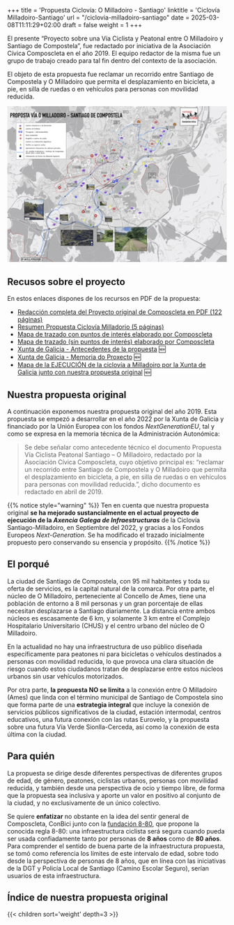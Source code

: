 +++
title = 'Propuesta Ciclovía: O Milladoiro - Santiago'
linktitle = 'Ciclovía Milladoiro-Santiago'
url = "/ciclovia-milladoiro-santiago"
date = 2025-03-08T11:11:29+02:00
draft = false
weight = 1
+++

El presente “Proyecto sobre una Vía Ciclista y Peatonal entre O Milladoiro y Santiago de Compostela”, fue redactado por iniciativa de la Asociación Cívica Composcleta en el año 2019.
El equipo redactor de la misma fue un grupo de trabajo creado para tal fin dentro del contexto de la asociación.

El objeto de esta propuesta fue reclamar un recorrido entre Santiago de Compostela y O Milladoiro que permita el desplazamiento en bicicleta, a pie, en silla de ruedas o en vehículos para personas con movilidad reducida.

![Perspectiva general de la propuesta](img/dina0-propuesta-via-milladoirov1.7.jpg)

## Recusos sobre el proyecto

<!-- {{% resources title="Recursos sobre el proyecto" style="primary" sort="asc" pattern=".*\.(pdf|txt)" /%}} -->
En estos enlaces dispones de los recursos en PDF de la propuesta:

- [Redacción completa del Proyecto original de Composcleta en PDF (122 páginas)][1]
- [Resumen Propuesta Ciclovía Milladorio (5 páginas)][7]
- [Mapa de trazado con puntos de interés elaborado por Composcleta][2]
- [Mapa de trazado (sin puntos de interés) elaborado por Composcleta][3]
- [Xunta de Galicia - Antecedentes de la propuesta][4] 🆕
- [Xunta de Galicia - Memoria do Proxecto][5] 🆕
- [Mapa de la EJECUCIÓN de la ciclovía a Milladoiro por la Xunta de Galicia junto con nuestra propuesta original][6] 🆕

## Nuestra propuesta original

A continuación exponemos nuestra propuesta original del año 2019. Esta propuesta se empezó a desarrollar en el año 2022 por la Xunta de Galicia y financiado por la Unión Europea con los fondos *NextGenerationEU*, tal y como se expresa en la memoria técnica de la Administración Autonómica:

> Se debe señalar como antecedente técnico el documento Propuesta Vía Ciclista Peatonal
Santiago – O Milladoiro, redactado por la Asociación Cívica Composcleta, cuyo objetivo
principal es: “reclamar un recorrido entre Santiago de Compostela y O Milladoiro que permita
el desplazamiento en bicicleta, a pie, en silla de ruedas o en vehículos para personas con
movilidad reducida.”, dicho documento es redactado en abril de 2019.

{{% notice style="warning" %}}
Ten en cuenta que nuestra propuesta original **se ha mejorado sustancialmente en el actual proyecto de ejecución de la *Axencia Galega de Infraestructuras*** de la Ciclovía Santiago-Milladoiro, en Septiembre del 2022, y gracias a los Fondos Europeos *Next-Generation*. Se ha modificado el trazado inicialmente propuesto pero conservando su ensencia y propósito.
{{% /notice %}}

## El porqué

La ciudad de Santiago de Compostela, con 95 mil habitantes y toda su oferta de servicios, es la capital natural de la comarca. Por otra parte, el núcleo de O Milladoiro, perteneciente al Concello de Ames, tiene una población de entorno a 8 mil personas y un gran porcentaje de ellas necesitan desplazarse a Santiago diariamente. La distancia entre ambos núcleos es escasamente de 6 km, y solamente 3 km entre el Complejo Hospitalario Universitario (CHUS) y el centro urbano del núcleo de O Milladoiro.

En la actualidad no hay una infraestructura de uso público diseñada específicamente para peatones ni para bicicletas o vehículos destinados a personas con movilidad reducida, lo que provoca una clara situación de riesgo cuando estos ciudadanos tratan de desplazarse entre estos núcleos urbanos sin usar vehículos motorizados.

Por otra parte, **la propuesta NO se limita** a la conexión entre O Milladoiro (Ames) que linda con el término municipal de Santiago de Compostela sino que  forma parte de una **estrategia integral** que incluye la conexión de servicios públicos significativos de la ciudad, estación intermodal, centros educativos, una futura conexión con las rutas Eurovelo, y la propuesta sobre una futura Vía Verde Sionlla-Cerceda, así como la conexión de esta última con la ciudad.

## Para quién

La propuesta se dirige desde diferentes perspectivas de diferentes grupos de edad, de género, peatones, ciclistas urbanos, personas con movilidad reducida, y también desde una perspectiva de ocio y tiempo libre, de forma que la propuesta sea inclusiva y aporte un valor en positivo al conjunto de la ciudad, y no exclusivamente de un único colectivo.

Se quiere **enfatizar** no obstante en la idea del sentir general de Composcleta, ConBici junto con la [fundación 8-80](www.880cities.org), que propone la conocida regla 8-80: una infraestructura ciclista será segura cuando pueda ser usada confiadamente tanto por personas de **8 años** como de **80 años**. Para comprender el sentido de buena parte de la infraestructura propuesta, se tomó como referencia los límites de este intervalo de edad, sobre todo desde la perspectiva de personas de 8 años, que en línea con las iniciativas de la DGT y Policía Local de Santiago (Camino Escolar Seguro), serían usuarios de esta infraestructura.

## Índice de nuestra propuesta original

{{< children sort='weight' depth=3 >}}

<!-- Enlaces externos -->
[1]: https://drive.google.com/file/d/1YgRav3a-tzktjF1yDnBfhi20wG3X_ajo/view?usp=sharing 'Redacción completa del Proyecto en PDF'
[2]: https://drive.google.com/file/d/1zvja9ugbFcTxoC74sxxwcoojlYmPj1an/view?usp=sharing 'Mapa de trazado con puntos de interés'
[3]: https://drive.google.com/file/d/1EWq8s3XmAyA5tL6KE4l5kYHjgH4mkuI2/view?usp=sharing 'Mapa de trazado (sin puntos de interés)'
[4]: https://drive.google.com/file/d/1zvUW8clz9PXUoEUt4VtuBJ7-Kuytpqba/view?usp=sharing 'Xunta de Galicia - Antecedentes de la propuesta'
[5]: https://drive.google.com/file/d/10_tEl0HtElrVm97EtXQZvkUpub3ZiyDy/view?usp=sharing 'Xunta de Galicia - Memoria do Proxecto'
[6]: https://drive.google.com/file/d/1ALwj274U47tAE5LwMOsUdKVe-AQqU_mp/view?usp=sharing 'DINA0-EJECUCIÓN-Y-PROPUESTA-VIA-MILLADOIRO'
[7]: https://drive.google.com/file/d/1zBQiwCCuQctZGMwNDts4Npmw2EhThXmW/view?usp=sharing 'Resumen Propuesta SCQ - Milladoiro.pdf'